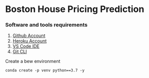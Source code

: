 # Boston House Pricing Prediction

### Software and tools requirements

1. [Github Account](https://github.com)
2. [Heroku Account](https://heroku.com)
3. [VS Code IDE](https://code.visualstudio.com)
4. [Git CLI](https://git-scm.com/book/en/v2/Getting-Started-The-Command-Line)

Create a bew environment
```
conda create -p venv python==3.7 -y
```